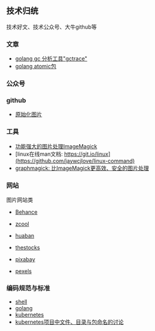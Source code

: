 ## 技术归统

技术好文、技术公众号、大牛github等

### 文章

+ [golang gc 分析工具"gctrace"](https://zhuanlan.zhihu.com/p/73183820)
+ [golang atomic包](https://blog.betacat.io/post/golang-atomic-value-exploration/)

### 公众号

### github

+ [原始化图片](https://github.com/fogleman/primitive)

### 工具

+ [功能强大的图片处理ImageMagick](https://imagemagick.org/)
+ [linux在线man文档: https://git.io/linux](https://github.com/jaywcjlove/linux-command)
+ [graphmagick: 比ImageMagick更高效、安全的图片处理]()

### 网站

图片网站类
+ [Behance](https://www.behance.net/)
+ [zcool](https://www.zcool.com.cn/)
+ [huaban](https://www.huaban.com/)

+ [thestocks](http://www.thestocks.im)
+ [pixabay](https://pixabay.com/)
+ [pexels](https://www.pexels.com/)

### 编码规范与标准

+ [shell](https://google.github.io/styleguide/shellguide.html)
+ [golang](https://github.com/golang/go/wiki/CodeReviewComments)
+ [kubernetes](https://kubernetes.io/docs/concepts/configuration/overview/)
+ [kubernetes项目中文件、目录与包命名的讨论](https://github.com/kubernetes/kubernetes/issues/4851)